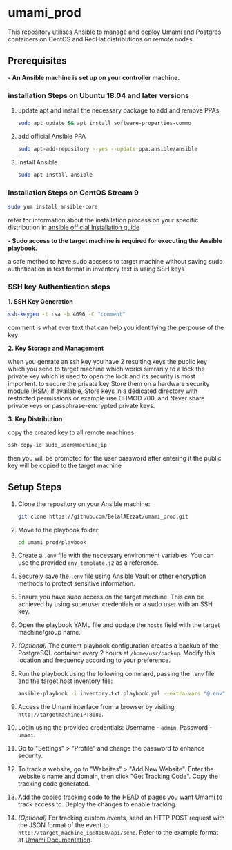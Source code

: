 # umami_prod

This repository utilises Ansible to manage and deploy Umami and Postgres containers on CentOS and RedHat distributions on remote nodes. 

## Prerequisites

**- An Ansible machine is set up on your controller machine.**

### installation Steps on Ubuntu 18.04 and later versions 
1. update apt and install the necessary package to add and remove PPAs
   ```bash
   sudo apt update && apt install software-properties-commo
   ```
2. add official Ansible PPA
   ```bash
   sudo apt-add-repository --yes --update ppa:ansible/ansible
   ```
3. install Ansible
   ```bash
   sudo apt install ansible
   ```
### installation Steps on CentOS Stream 9
```bash
sudo yum install ansible-core
```

refer for information about the installation process on your specific distribution in [ansible official Installation guide](https://docs.ansible.com/ansible/2.9/installation_guide/index.html)


**- Sudo access to the target machine is required for executing the Ansible playbook.**

a safe method to have sudo accsess to target machine without saving sudo authntication in text format in inventory text is using SSH keys
### SSH key Authentication steps

**1. SSH Key Generation**
   ```bash
   ssh-keygen -t rsa -b 4096 -C "comment"
   ```
   comment is what ever text that can help you identifying the perpouse of the key
   
**2. Key Storage and Management**

   when you genrate an ssh key you have 2 resulting keys 
   the public key which you send to target machine which works simrarily to a lock
   the private key which is used to open the lock and its security is most importent.
   to secure the private key Store them on a hardware security module (HSM) if available, 
   Store keys in a dedicated directory with restricted permissions or example use CHMOD 700, 
   and Never share private keys or passphrase-encrypted private keys.
   
**3. Key Distribution**
   
   copy the created key to all remote machines. 
   ```bash
   ssh-copy-id sudo_user@machine_ip
   ```
   then you will be prompted for the user password after entering it the public key will be copied to the target machine



## Setup Steps

1. Clone the repository on your Ansible machine:

   ```bash
   git clone https://github.com/BelalAEzzat/umami_prod.git
   ```

2. Move to the playbook folder:

   ```bash
   cd umami_prod/playbook
   ```

3. Create a `.env` file with the necessary environment variables. You can use the provided `env_template.j2` as a reference.

4. Securely save the `.env` file using Ansible Vault or other encryption methods to protect sensitive information.

5. Ensure you have sudo access on the target machine. This can be achieved by using superuser credentials or a sudo user with an SSH key.

6. Open the playbook YAML file and update the `hosts` field with the target machine/group name.

7. *(Optional)* The current playbook configuration creates a backup of the PostgreSQL container every 2 hours at `/home/usr/backup`. Modify this location and frequency according to your preference.

8. Run the playbook using the following command, passing the `.env` file and the target host inventory file:

   ```bash
   ansible-playbook -i inventory.txt playbook.yml --extra-vars "@.env"
   ```

9. Access the Umami interface from a browser by visiting `http://targetmachineIP:8080`.

10. Login using the provided credentials: Username - `admin`, Password - `umami`.

11. Go to "Settings" > "Profile" and change the password to enhance security.

12. To track a website, go to "Websites" > "Add New Website". Enter the website's name and domain, then click "Get Tracking Code". Copy the tracking code generated.

13. Add the copied tracking code to the HEAD of pages you want Umami to track access to. Deploy the changes to enable tracking.

14. *(Optional)* For tracking custom events, send an HTTP POST request with the JSON format of the event to `http://target_machine_ip:8080/api/send`. Refer to the example format at [Umami Documentation](https://umami.is/docs/sending-stats).

